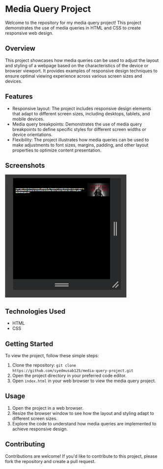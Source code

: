 # Media Query Project

Welcome to the repository for my media query project! This project demonstrates the use of media queries in HTML and CSS to create responsive web design.

## Overview

This project showcases how media queries can be used to adjust the layout and styling of a webpage based on the characteristics of the device or browser viewport. It provides examples of responsive design techniques to ensure optimal viewing experience across various screen sizes and devices.

## Features

- Responsive layout: The project includes responsive design elements that adapt to different screen sizes, including desktops, tablets, and mobile devices.
- Media query breakpoints: Demonstrates the use of media query breakpoints to define specific styles for different screen widths or device orientations.
- Flexibility: The project illustrates how media queries can be used to make adjustments to font sizes, margins, padding, and other layout properties to optimize content presentation.

## Screenshots

![Media Query Project](u.png)

## Technologies Used

- HTML
- CSS

## Getting Started

To view the project, follow these simple steps:

1. Clone the repository: `git clone https://github.com/syedmusab125/media-query-project.git`
2. Open the project directory in your preferred code editor.
3. Open `index.html` in your web browser to view the media query project.

## Usage

1. Open the project in a web browser.
2. Resize the browser window to see how the layout and styling adapt to different screen sizes.
3. Explore the code to understand how media queries are implemented to achieve responsive design.

## Contributing

Contributions are welcome! If you'd like to contribute to this project, please fork the repository and create a pull request.



